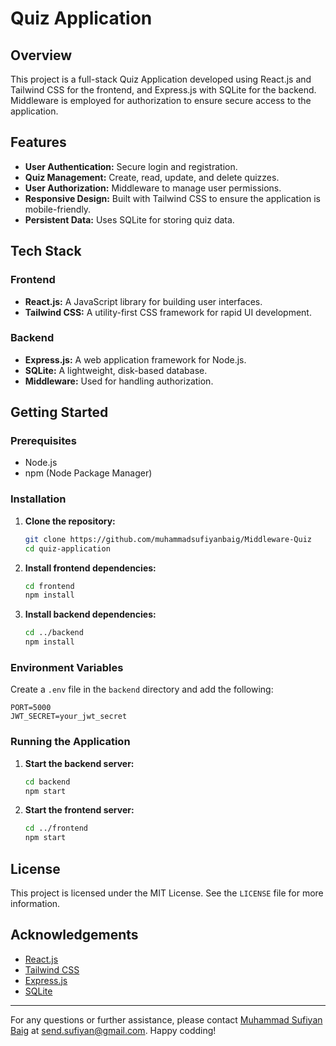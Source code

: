 # Quiz Application

## Overview

This project is a full-stack Quiz Application developed using React.js and Tailwind CSS for the frontend, and Express.js with SQLite for the backend. Middleware is employed for authorization to ensure secure access to the application.

## Features

- **User Authentication:** Secure login and registration.
- **Quiz Management:** Create, read, update, and delete quizzes.
- **User Authorization:** Middleware to manage user permissions.
- **Responsive Design:** Built with Tailwind CSS to ensure the application is mobile-friendly.
- **Persistent Data:** Uses SQLite for storing quiz data.

## Tech Stack

### Frontend
- **React.js:** A JavaScript library for building user interfaces.
- **Tailwind CSS:** A utility-first CSS framework for rapid UI development.

### Backend
- **Express.js:** A web application framework for Node.js.
- **SQLite:** A lightweight, disk-based database.
- **Middleware:** Used for handling authorization.

## Getting Started

### Prerequisites

- Node.js
- npm (Node Package Manager)

### Installation

1. **Clone the repository:**
   ```bash
   git clone https://github.com/muhammadsufiyanbaig/Middleware-Quiz
   cd quiz-application
   ```

2. **Install frontend dependencies:**
   ```bash
   cd frontend
   npm install
   ```

3. **Install backend dependencies:**
   ```bash
   cd ../backend
   npm install
   ```

### Environment Variables

Create a `.env` file in the `backend` directory and add the following:

```plaintext
PORT=5000
JWT_SECRET=your_jwt_secret
```

### Running the Application

1. **Start the backend server:**
   ```bash
   cd backend
   npm start
   ```

2. **Start the frontend server:**
   ```bash
   cd ../frontend
   npm start
   ```

## License

This project is licensed under the MIT License. See the `LICENSE` file for more information.

## Acknowledgements

- [React.js](https://reactjs.org/)
- [Tailwind CSS](https://tailwindcss.com/)
- [Express.js](https://expressjs.com/)
- [SQLite](https://www.sqlite.org/)

---

For any questions or further assistance, please contact [Muhammad Sufiyan Baig](https://muhammadsufiyanbaig.vercel.app/) at send.sufiyan@gmail.com. Happy codding!
